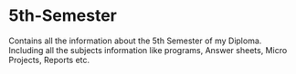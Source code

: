 # 5th-Semester
Contains all the information about the 5th Semester of my Diploma. Including all the subjects information like programs, Answer sheets, Micro Projects, Reports etc.
